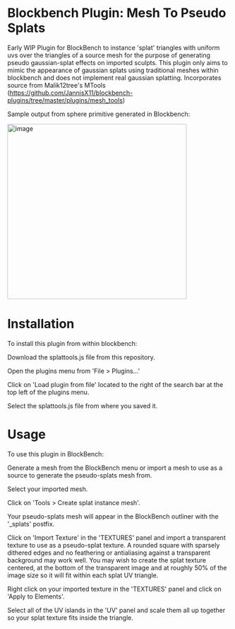 # Blockbench Plugin: Mesh To Pseudo Splats
Early WIP Plugin for BlockBench to instance 'splat' triangles with uniform uvs over the triangles of a source mesh for the purpose of generating pseudo gaussian-splat effects on imported sculpts. This plugin only aims to mimic the appearance of gaussian splats using traditional meshes within blockbench and does not implement real gaussian splatting.
Incorporates source from Malik12tree's MTools (https://github.com/JannisX11/blockbench-plugins/tree/master/plugins/mesh_tools)

Sample output from sphere primitive generated in Blockbench:

<img width="406" height="396" alt="image" src="https://github.com/user-attachments/assets/777ce4a3-ab8a-4008-b64d-9527bc8df25a" />

# Installation
To install this plugin from within blockbench:

Download the splattools.js file from this repository.

Open the plugins menu from 'File > Plugins...'

Click on 'Load plugin from file' located to the right of the search bar at the top left of the plugins menu.

Select the splattools.js file from where you saved it.

# Usage
To use this plugin in BlockBench:

Generate a mesh from the BlockBench menu or import a mesh to use as a source to generate the pseudo-splats mesh from.

Select your imported mesh.

Click on 'Tools > Create splat instance mesh'.

Your pseudo-splats mesh will appear in the BlockBench outliner with the '_splats' postfix.

Click on 'Import Texture' in the 'TEXTURES' panel and import a transparent texture to use as a pseudo-splat texture. A rounded square with sparsely dithered edges and no feathering or antialiasing against a transparent background may work well. You may wish to create the splat texture centered, at the bottom of the transparent image and at roughly 50% of the image size so it will fit within each splat UV triangle.

Right click on your imported texture in the 'TEXTURES' panel and click on 'Apply to Elements'.

Select all of the UV islands in the 'UV' panel and scale them all up together so your splat texture fits inside the triangle.
